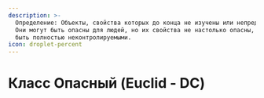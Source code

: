 ```yaml
---
description: >-
  Определение: Объекты, свойства которых до конца не изучены или непредсказуемы.
  Они могут быть опасны для людей, но их свойства не настолько опасны, чтобы
  быть полностью неконтролируемыми.
icon: droplet-percent
---
```


# Класс Опасный (Euclid - DC)

